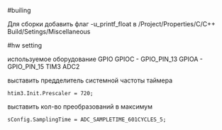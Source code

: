 #builing

Для сборки добавить флаг -u_printf_float в /Project/Properties/C/C++ Build/Setings/Miscellaneous

#hw setting 

используемое оборудование
	GPIO
	GPIOC - GPIO_PIN_13
	GPIOA - GPIO_PIN_15
	TIM3
	ADC2

выставить предделитель системной частоты таймера 

	htim3.Init.Prescaler = 720;
	
выставить кол-во преобразований в максимум

	sConfig.SamplingTime = ADC_SAMPLETIME_601CYCLES_5;


